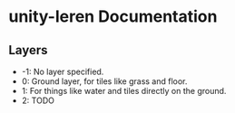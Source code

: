 # unity-leren Documentation
## Layers

* -1: No layer specified.
*  0: Ground layer, for tiles like grass and floor.
*  1: For things like water and tiles directly on the ground.
*  2: TODO
